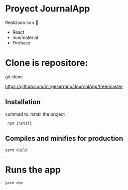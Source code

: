 # Proyect JournalApp 
Realizado con 🔧
- React 
- mui/material
- Firebase

# Clone is repositore:
   git clone

https://github.com/mirgeserrano/JournalApp/tree/master

## Installation
commad to install the project
```
 npm install 
```

## Compiles and minifies for production
```
yarn duild
```

# Runs the app
```
yarn dev
```